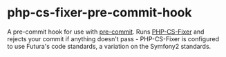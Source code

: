 # php-cs-fixer-pre-commit-hook

A pre-commit hook for use with [pre-commit](http://pre-commit.com/). Runs [PHP-CS-Fixer](https://github.com/FriendsOfPHP/PHP-CS-Fixer) and rejects your commit if anything doesn't pass - PHP-CS-Fixer is configured to use Futura's code standards, a variation on the Symfony2 standards.
